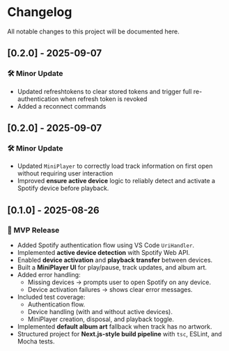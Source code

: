 # Changelog

All notable changes to this project will be documented here.

## [0.2.0] - 2025-09-07
### 🛠 Minor Update
- Updated refreshtokens to clear stored tokens and trigger full re-authentication when refresh token is revoked
- Added a reconnect commands

## [0.2.0] - 2025-09-07
### 🛠 Minor Update
- Updated `MiniPlayer` to correctly load track information on first open without requiring user interaction
- Improved **ensure active device** logic to reliably detect and activate a Spotify device before playback.  

## [0.1.0] - 2025-08-26
### 🎉 MVP Release
- Added Spotify authentication flow using VS Code `UriHandler`.
- Implemented **active device detection** with Spotify Web API.
- Enabled **device activation** and **playback transfer** between devices.
- Built a **MiniPlayer UI** for play/pause, track updates, and album art.
- Added error handling:
  - Missing devices → prompts user to open Spotify on any device.
  - Device activation failures → shows clear error messages.
- Included test coverage:
  - Authentication flow.
  - Device handling (with and without active devices).
  - MiniPlayer creation, disposal, and playback toggle.
- Implemented **default album art** fallback when track has no artwork.
- Structured project for **Next.js-style build pipeline** with `tsc`, ESLint, and Mocha tests.
